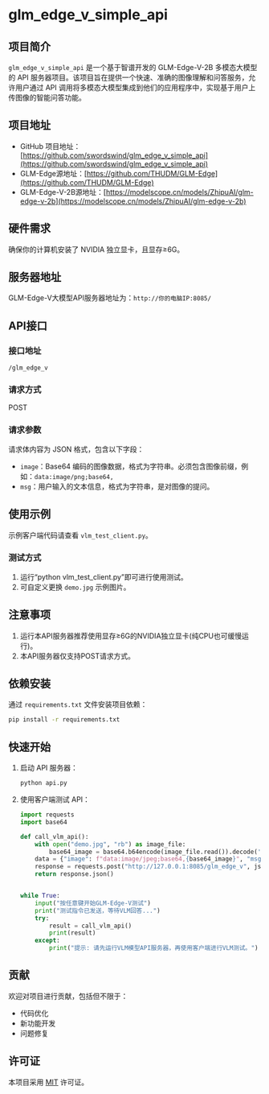 # glm_edge_v_simple_api
## 项目简介
`glm_edge_v_simple_api` 是一个基于智谱开发的 GLM-Edge-V-2B 多模态大模型的 API 服务器项目。该项目旨在提供一个快速、准确的图像理解和问答服务，允许用户通过 API 调用将多模态大模型集成到他们的应用程序中，实现基于用户上传图像的智能问答功能。

## 项目地址
- GitHub 项目地址：[https://github.com/swordswind/glm_edge_v_simple_api](https://github.com/swordswind/glm_edge_v_simple_api)
- GLM-Edge源地址：[https://github.com/THUDM/GLM-Edge](https://github.com/THUDM/GLM-Edge)
- GLM-Edge-V-2B源地址：[https://modelscope.cn/models/ZhipuAI/glm-edge-v-2b](https://modelscope.cn/models/ZhipuAI/glm-edge-v-2b)
## 硬件需求

确保你的计算机安装了 NVIDIA 独立显卡，且显存≥6G。

## 服务器地址
GLM-Edge-V大模型API服务器地址为：`http://你的电脑IP:8085/`
## API接口
### 接口地址
`/glm_edge_v`
### 请求方式
POST
### 请求参数
请求体内容为 JSON 格式，包含以下字段：
- `image`：Base64 编码的图像数据，格式为字符串。必须包含图像前缀，例如：`data:image/png;base64,`
- `msg`：用户输入的文本信息，格式为字符串，是对图像的提问。
## 使用示例
示例客户端代码请查看 `vlm_test_client.py`。
### 测试方式

1. 运行“python vlm_test_client.py”即可进行使用测试。
2. 可自定义更换 `demo.jpg` 示例图片。

## 注意事项
1. 运行本API服务器推荐使用显存≥6G的NVIDIA独立显卡(纯CPU也可缓慢运行)。
2. 本API服务器仅支持POST请求方式。
## 依赖安装

通过 `requirements.txt` 文件安装项目依赖：

```bash
pip install -r requirements.txt
```

## 快速开始

1. 启动 API 服务器：

   ```bash
   python api.py
   ```

2. 使用客户端测试 API：

   ```python
   import requests
   import base64
   
   def call_vlm_api():
       with open("demo.jpg", "rb") as image_file:
           base64_image = base64.b64encode(image_file.read()).decode('utf-8')
       data = {"image": f"data:image/jpeg;base64,{base64_image}", "msg": "详细描述这张图片"}
       response = requests.post("http://127.0.0.1:8085/glm_edge_v", json=data)
       return response.json()
   
   
   while True:
       input("按任意键开始GLM-Edge-V测试")
       print("测试指令已发送，等待VLM回答...")
       try:
           result = call_vlm_api()
           print(result)
       except:
           print("提示: 请先运行VLM模型API服务器，再使用客户端进行VLM测试。")
   ```

## 贡献

欢迎对项目进行贡献，包括但不限于：
- 代码优化
- 新功能开发
- 问题修复
## 许可证
本项目采用 [MIT](LICENSE) 许可证。
